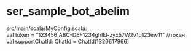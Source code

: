 # ser_sample_bot_abelim
src/main/scala/MyConfig.scala:<br/>
  val token = "123456:ABC-DEF1234ghIkl-zyx57W2v1u123ew11" //токен <br/>
  val supportChatId: ChatId = ChatId(1320617966)
